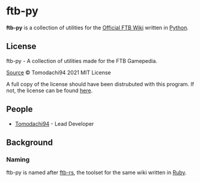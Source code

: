 # ftb-py
**ftb-py** is a collection of utilities for the [Official FTB Wiki](https://ftb.gamepedia.com) written in [Python](https://python.org).

## License

ftb-py - A collection of utilities made for the FTB Gamepedia.

[Source](https://github.com/Tomodachi94/Dash)
© Tomodachi94 2021 MIT License

A full copy of the license should have been distrubuted with this program. If not, the license can be found [here](https://mit-license.org/).

## People

- [Tomodachi94](https://github.com/Tomodachi94) - Lead Developer

## Background
### Naming
ftb-py is named after [ftb-rs](https://github.com/FTB-Gamepedia/ftb-rs), the toolset for the same wiki written in [Ruby](https://www.ruby-lang.org/).

